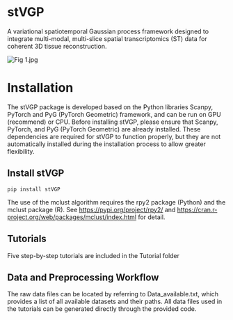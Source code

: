 # stVGP
A variational spatiotemporal Gaussian process framework designed to integrate multi-modal, multi-slice spatial transcriptomics (ST) data for coherent 3D tissue reconstruction.


![Fig 1.jpg](https://s2.loli.net/2025/08/07/dFUaJNTtykIsrCW.jpg)

# Installation
The stVGP package is developed based on the Python libraries Scanpy, PyTorch and PyG (PyTorch Geometric) framework, and can be run on GPU (recommend) or CPU. Before installing stVGP, please ensure that Scanpy, PyTorch, and PyG (PyTorch Geometric) are already installed. These dependencies are required for stVGP to function properly, but they are not automatically installed during the installation process to allow greater flexibility.

## Install stVGP
    pip install stVGP
The use of the mclust algorithm requires the rpy2 package (Python) and the mclust package (R). See https://pypi.org/project/rpy2/ and https://cran.r-project.org/web/packages/mclust/index.html for detail.

## Tutorials
Five step-by-step tutorials are included in the Tutorial folder

## Data and Preprocessing Workflow
The raw data files can be located by referring to Data_available.txt, which provides a list of all available datasets and their paths. All data files used in the tutorials can be generated directly through the provided code.



